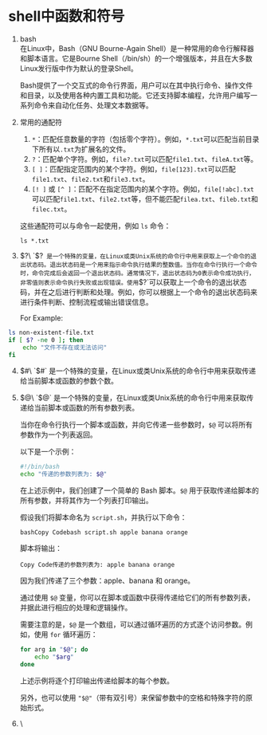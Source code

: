 # shell中函数和符号

1.  bash\
    在Linux中，Bash（GNU Bourne-Again Shell）是一种常用的命令行解释器和脚本语言。它是Bourne Shell（/bin/sh）的一个增强版本，并且在大多数Linux发行版中作为默认的登录Shell。

    Bash提供了一个交互式的命令行界面，用户可以在其中执行命令、操作文件和目录，以及使用各种内置工具和功能。它还支持脚本编程，允许用户编写一系列命令来自动化任务、处理文本数据等。
2.  常用的通配符

    1. `*`：匹配任意数量的字符（包括零个字符）。例如，`*.txt`可以匹配当前目录下所有以`.txt`为扩展名的文件。
    2. `?`：匹配单个字符。例如，`file?.txt`可以匹配`file1.txt`、`fileA.txt`等。
    3. `[ ]`：匹配指定范围内的某个字符。例如，`file[123].txt`可以匹配`file1.txt`、`file2.txt`和`file3.txt`。
    4. `[! ]` 或 `[^ ]`：匹配不在指定范围内的某个字符。例如，`file[!abc].txt`可以匹配`file1.txt`、`file2.txt`等，但不能匹配`filea.txt`、`fileb.txt`和`filec.txt`。

    这些通配符可以与命令一起使用，例如 `ls` 命令：

    ```shell
    ls *.txt
    ```
3.  $?\
    `$?` 是一个特殊的变量，在Linux或类Unix系统的命令行中用来获取上一个命令的退出状态码。退出状态码是一个用来指示命令执行结果的整数值。当你在命令行执行一个命令时，命令完成后会返回一个退出状态码。通常情况下，退出状态码为0表示命令成功执行，非零值则表示命令执行失败或出现错误。使用`$?`可以获取上一个命令的退出状态码，并在之后进行判断和处理。例如，你可以根据上一个命令的退出状态码来进行条件判断、控制流程或输出错误信息。

    For Example:

```sh
ls non-existent-file.txt
if [ $? -ne 0 ]; then
    echo "文件不存在或无法访问"
fi
```

4. $#\
   `$#` 是一个特殊的变量，在Linux或类Unix系统的命令行中用来获取传递给当前脚本或函数的参数个数。
5.  $@\
    `$@` 是一个特殊的变量，在Linux或类Unix系统的命令行中用来获取传递给当前脚本或函数的所有参数列表。

    当你在命令行执行一个脚本或函数，并向它传递一些参数时，`$@` 可以将所有参数作为一个列表返回。

    以下是一个示例：

    ```sh
    #!/bin/bash
    echo "传递的参数列表为: $@"
    ```

    在上述示例中，我们创建了一个简单的 Bash 脚本。`$@` 用于获取传递给脚本的所有参数，并将其作为一个列表打印输出。

    假设我们将脚本命名为 `script.sh`，并执行以下命令：

    ```
    bashCopy Codebash script.sh apple banana orange
    ```

    脚本将输出：

    ```
    Copy Code传递的参数列表为: apple banana orange
    ```

    因为我们传递了三个参数：apple、banana 和 orange。

    通过使用 `$@` 变量，你可以在脚本或函数中获得传递给它们的所有参数列表，并据此进行相应的处理和逻辑操作。

    需要注意的是，`$@` 是一个数组，可以通过循环遍历的方式逐个访问参数。例如，使用 `for` 循环遍历：

    ```sh
    for arg in "$@"; do
        echo "$arg"
    done
    ```

    上述示例将逐个打印输出传递给脚本的每个参数。

    另外，也可以使用 `"$@"`（带有双引号）来保留参数中的空格和特殊字符的原始形式。
6. \
